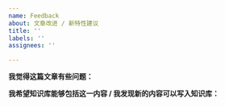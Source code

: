 ```yaml
---
name: Feedback
about: 文章改进 / 新特性建议
title: ''
labels: ''
assignees: ''

---
```


<!-- 请从下面的两个模块中选择一个，并在下方清晰的说明一下你遇到的问题/你的想法，并将剩余两个不需要的模块删除。 -->

**我觉得这篇文章有些问题：**

<!-- 请详细描述文章问题出现的地方，给出文章链接，在有必要的情况下可以直接 Pull Request -->

**我希望知识库能够包括这一内容 / 我发现新的内容可以写入知识库：**

<!-- 请详细讲讲，欢迎直接进行 Pull Request -->
